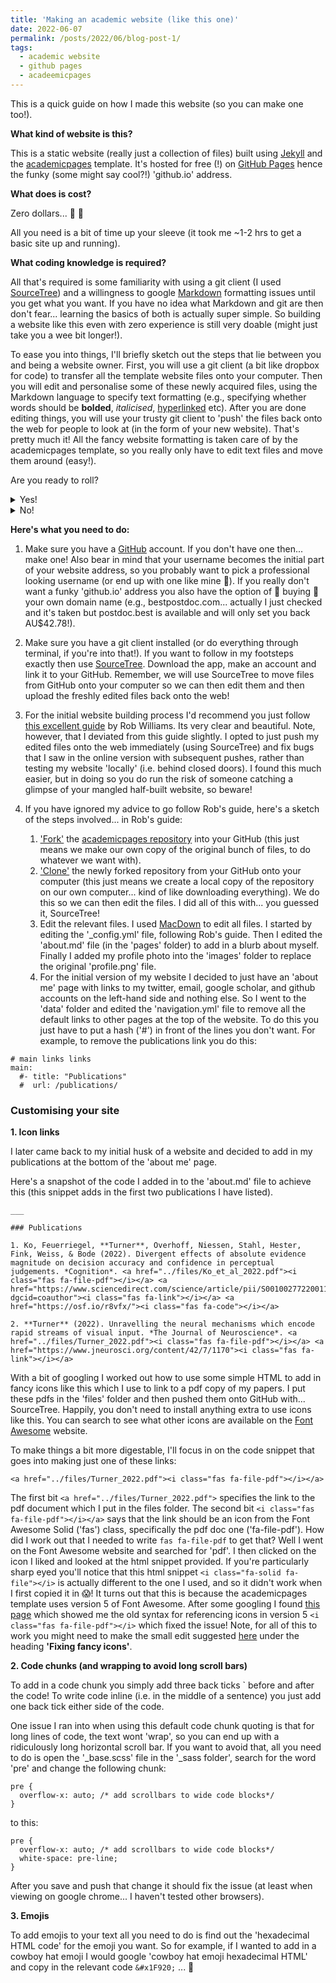 ```yaml
---
title: 'Making an academic website (like this one)'
date: 2022-06-07
permalink: /posts/2022/06/blog-post-1/
tags:
  - academic website
  - github pages
  - acadeemicpages
---
```


This is a quick guide on how I made this website (so you can make one too!).

**What kind of website is this?**

This is a static website (really just a collection of files) built using [Jekyll](https://jekyllrb.com/) and the [academicpages](https://github.com/academicpages/academicpages.github.io) template. It's hosted for free (!) on [GitHub Pages](https://pages.github.com/) hence the funky (some might say cool?!) 'github.io' address.

**What does is cost?**

Zero dollars... &#129327; 	&#127881;

All you need is a bit of time up your sleeve (it took me ~1-2 hrs to get a basic site up and running).

**What coding knowledge is required?**

All that's required is some familiarity with using a git client (I used [SourceTree](https://www.sourcetreeapp.com/)) and a willingness to google [Markdown](https://www.markdownguide.org/getting-started/) formatting issues until you get what you want. If you have no idea what Markdown and git are then don't fear... learning the basics of both is actually super simple. So building a website like this even with zero experience is still very doable (might just take you a wee bit longer!).

To ease you into things, I'll briefly sketch out the steps that lie between you and being a website owner. First, you will use a git client (a bit like dropbox for code) to transfer all the template website files onto your computer. Then you will edit and personalise some of these newly acquired files, using the Markdown language to specify text formatting (e.g., specifying whether words should be **bolded**, *italicised*, [hyperlinked](https://www.youtube.com/watch?v=dQw4w9WgXcQ) etc). After you are done editing things, you will use your trusty git client to 'push' the files back onto the web for people to look at (in the form of your new website). That's pretty much it! All the fancy website formatting is taken care of by the academicpages template, so you really only have to edit text files and move them around (easy!).

Are you ready to roll?
<details>
  <summary>
    Yes!
  </summary>

  Heck yeah!!! Read on...
</details>
<details>
  <summary>
    No!
  </summary>

  Believe in yourself!
</details>

**Here's what you need to do:**

1. Make sure you have a [GitHub](https://github.com/) account. If you don't have one then... make one! Also bear in mind that your username becomes the initial part of your website address, so you probably want to pick a professional looking username (or end up with one like mine &#128556;). If you really don't want a funky 'github.io' address you also have the option of &#128184; buying &#128184; your own domain name (e.g., bestpostdoc.com... actually I just checked and it's taken but postdoc.best is available and will only set you back AU$42.78!). 

2. Make sure you have a git client installed (or do everything through terminal, if you're into that!). If you want to follow in my footsteps exactly then use [SourceTree](https://www.sourcetreeapp.com/). Download the app, make an account and link it to your GitHub. Remember, we will use SourceTree to move files from GitHub onto your computer so we can then edit them and then upload the freshly edited files back onto the web!

3. For the initial website building process I'd recommend you just follow [this excellent guide](https://jayrobwilliams.com/posts/2020/06/academic-website/) by Rob Williams. Its very clear and beautiful. Note, however, that I deviated from this guide slightly. I opted to just push my edited files onto the web immediately (using SourceTree) and fix bugs that I saw in the online version with subsequent pushes, rather than testing my website 'locally' (i.e. behind closed doors). I found this much easier, but in doing so you do run the risk of someone catching a glimpse of your mangled half-built website, so beware!

4. If you have ignored my advice to go follow Rob's guide, here's a sketch of the steps involved... in Rob's guide:
	1. ['Fork'](https://docs.github.com/en/get-started/quickstart/fork-a-repo) the [academicpages repository](https://github.com/academicpages/academicpages.github.io) into your GitHub (this just means we make our own copy of the original bunch of files, to do whatever we want with).
	2. ['Clone'](https://docs.github.com/en/repositories/creating-and-managing-repositories/cloning-a-repository) the newly forked repository from your GitHub onto your computer (this just means we create a local copy of the repository on our own computer... kind of like downloading everything). We do this so we can then edit the files. I did all of this with... you guessed it, SourceTree!
	3. Edit the relevant files. I used [MacDown](https://macdown.uranusjr.com/) to edit all files. I started by editing the '_config.yml' file, following Rob's guide. Then I edited the 'about.md' file (in the 'pages' folder) to add in a blurb about myself. Finally I added my profile photo into the 'images' folder to replace the original 'profile.png' file.
	4. For the initial version of my website I decided to just have an 'about me' page with links to my twitter, email, google scholar, and github accounts on the left-hand side and nothing else. So I went to the 'data' folder and edited the 'navigation.yml' file to remove all the default links to other pages at the top of the website. To do this you just have to put a hash ('#') in front of the lines you don't want. For example, to remove the publications link you do this:

```
# main links links
main:
  #- title: "Publications"
  #  url: /publications/
```

### Customising your site


**1. Icon links**

I later came back to my initial husk of a website and decided to add in my publications at the bottom of the 'about me' page.

Here's a snapshot of the code I added in to the 'about.md' file to achieve this (this snippet adds in the first two publications I have listed).

```
___

### Publications

1. Ko, Feuerriegel, **Turner**, Overhoff, Niessen, Stahl, Hester, Fink, Weiss, & Bode (2022). Divergent effects of absolute evidence magnitude on decision accuracy and confidence in perceptual judgements. *Cognition*. <a href="../files/Ko_et_al_2022.pdf"><i class="fas fa-file-pdf"></i></a> <a href="https://www.sciencedirect.com/science/article/pii/S0010027722001135?dgcid=coauthor"><i class="fas fa-link"></i></a> <a href="https://osf.io/r8vfx/"><i class="fas fa-code"></i></a>

2. **Turner** (2022). Unravelling the neural mechanisms which encode rapid streams of visual input. *The Journal of Neuroscience*. <a href="../files/Turner_2022.pdf"><i class="fas fa-file-pdf"></i></a> <a href="https://www.jneurosci.org/content/42/7/1170"><i class="fas fa-link"></i></a>
```

With a bit of googling I worked out how to use some simple HTML to add in fancy icons like this <i class="fas fa-file-pdf"></i> which I use to link to a pdf copy of my papers. I put these pdfs in the 'files' folder and then pushed them onto GitHub with... SourceTree. Happily, you don't need to install anything extra to use icons like this. You can search to see what other icons are available on the [Font Awesome](https://fontawesome.com/) website. 

To make things a bit more digestable, I'll focus in on the code snippet that goes into making just one of these links: 

```
<a href="../files/Turner_2022.pdf"><i class="fas fa-file-pdf"></i></a>
```

The first bit `<a href="../files/Turner_2022.pdf">` specifies the link to the pdf document which I put in the files folder. The second bit `<i class="fas fa-file-pdf"></i></a>` says that the link should be an icon from the Font Awesome Solid ('fas') class, specifically the pdf doc one ('fa-file-pdf'). How did I work out that I needed to write `fas fa-file-pdf` to get that? Well I went on the Font Awesome website and searched for 'pdf'. I then clicked on the icon I liked and looked at the html snippet provided. If you're particularly sharp eyed you'll notice that this html snippet `<i class="fa-solid fa-file"></i>` is actually different to the one I used, and so it didn't work when I first copied it in &#128561;! It turns out that this is because the academicpages template uses version 5 of Font Awesome. After some googling I found [this page](https://fontawesome.com/v5/icons/file-pdf?s=solid) which showed me the old syntax for referencing icons in version 5 `<i class="fas fa-file-pdf"></i>` which fixed the issue! Note, for all of this to work you might need to make the small edit suggested [here](https://jayrobwilliams.com/posts/2020/07/customizing-website/) under the heading **'Fixing fancy icons'**. 

**2. Code chunks (and wrapping to avoid long scroll bars)**

To add in a code chunk you simply add three back ticks ` before and after the code! To write code inline (i.e. in the middle of a sentence) you just add one back tick either side of the code. 

One issue I ran into when using this default code chunk quoting is that for long lines of code, the text wont 'wrap', so you can end up with a ridiculously long horizontal scroll bar. If you want to avoid that, all you need to do is open the '_base.scss' file in the '\_sass folder', search for the word 'pre' and change the following chunk: 

```
pre {
  overflow-x: auto; /* add scrollbars to wide code blocks*/
}
```

to this: 

```
pre {
  overflow-x: auto; /* add scrollbars to wide code blocks*/
  white-space: pre-line;
}
```
After you save and push that change it should fix the issue (at least when viewing on google chrome... I haven't tested other browsers). 

**3. Emojis**

To add emojis to your text all you need to do is find out the 'hexadecimal HTML code' for the emoji you want. So for example, if I wanted to add in a cowboy hat emoji I would google 'cowboy hat emoji hexadecimal HTML' and copy in the relevant code `&#x1F920;` ... &#x1F920; 